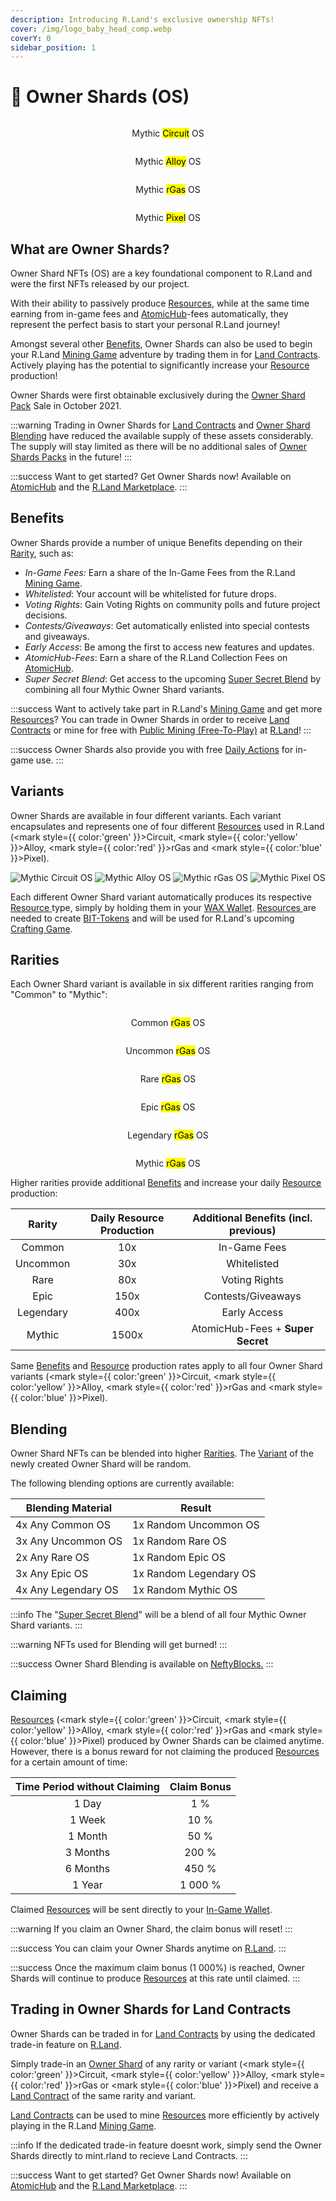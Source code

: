 ```yaml
---
description: Introducing R.Land's exclusive ownership NFTs!
cover: /img/logo_baby_head_comp.webp
coverY: 0
sidebar_position: 1
---
```


# 💎 Owner Shards (OS)

<div>

<center><img src="/img/Honeycam 2023-01-13 16-19-37.webp" alt="" /><figcaption><p>Mythic <mark style={{ color:'green' }}>Circuit</mark> OS</p></figcaption></center>

 

<center><img src="/img/Honeycam 2023-01-13 16-19-22.webp" alt="" /><figcaption><p>Mythic <mark style={{ color:'yellow' }}>Alloy</mark> OS</p></figcaption></center>

 

<center><img src="/img/Honeycam 2023-01-13 16-19-55.webp" alt="" /><figcaption><p>Mythic <mark style={{ color:'red' }}>rGas</mark> OS</p></figcaption></center>

 

<center><img src="/img/Honeycam 2023-01-13 16-19-47.webp" alt="" /><figcaption><p>Mythic <mark style={{ color:'blue' }}>Pixel</mark> OS</p></figcaption></center>

</div>

## What are Owner Shards?

Owner Shard NFTs (OS) are a key foundational component to R.Land and were the first NFTs released by our project.

With their ability to passively produce [Resources](/tokenomics/in-game-tokens/resources-alloy-circuit-pixel-rgas), while at the same time earning from in-game fees and [AtomicHub](https://wax.atomichub.io/market?collection\_name=rland\&order=desc\&sort=created\&symbol=WAX)-fees automatically, they represent the perfect basis to start your personal R.Land journey!&#x20;

Amongst several other [Benefits](owner-shards-os.md#benefits), Owner Shards can also be used to begin your R.Land [Mining Game](/gaming/r.land-mining-game/) adventure by trading them in for [Land Contracts](land-and-tool-contracts). Actively playing has the potential to significantly increase your [Resource](/tokenomics/in-game-tokens/resources-alloy-circuit-pixel-rgas) production!

Owner Shards were first obtainable exclusively during the [Owner Shard Pack](packs.md) Sale in October 2021.

:::warning
Trading in Owner Shards for [Land Contracts](land-and-tool-contracts.md) and [Owner Shard Blending](owner-shards-os.md#blending) have reduced the available supply of these assets considerably. The supply will stay limited as there will be no additional sales of [Owner Shards Packs](packs.md#os-packs) in the future!
:::

:::success
Want to get started? Get Owner Shards now! Available on [AtomicHub](https://wax.atomichub.io/market?collection\_name=rland\&order=desc\&schema\_name=owners\&sort=created\&symbol=WAX) and the [R.Land Marketplace](https://market.r.land).
:::

## Benefits

Owner Shards provide a number of unique Benefits depending on their [Rarity](owner-shards-os.md#rarities), such as:

* _In-Game Fees:_ Earn a share of the In-Game Fees from the R.Land [Mining Game](/gaming/r.land-mining-game/).
* _Whitelisted_: Your account will be whitelisted for future drops.
* _Voting Rights_: Gain Voting Rights on community polls and future project decisions.
* _Contests/Giveaways_: Get automatically enlisted into special contests and giveaways.
* _Early Access_: Be among the first to access new features and updates.
* _AtomicHub-Fees_: Earn a share of the R.Land Collection Fees on [AtomicHub](https://wax.atomichub.io/market?collection\_name=rland\&order=desc\&sort=created\&symbol=WAX).
* _Super Secret Blend_: Get access to the upcoming [Super Secret Blend](/upcoming-features/super-secret-blend) by combining all four Mythic Owner Shard variants.

:::success
Want to actively take part in R.Land's [Mining Game](/gaming/r.land-mining-game/) and get more [Resources](/tokenomics/in-game-tokens/resources-alloy-circuit-pixel-rgas)? You can trade in Owner Shards in order to receive [Land Contracts](land-and-tool-contracts.md) or mine for free with [Public Mining (Free-To-Play)](/gaming/r.land-mining-game/public-mining-free-to-play) at [R.Land](https://play.r.land/mine)!
:::

:::success
Owner Shards also provide you with free [Daily Actions](/tokenomics/in-game-tokens/actions-sa-da) for in-game use.&#x20;
:::

## Variants

Owner Shards are available in four different variants. Each variant encapsulates and represents one of four different [Resources](/tokenomics/in-game-tokens/resources-alloy-circuit-pixel-rgas) used in R.Land (<mark style={{ color:'green' }}>Circuit</mark>, <mark style={{ color:'yellow' }}>Alloy</mark>, <mark style={{ color:'red' }}>rGas</mark> and <mark style={{ color:'blue' }}>Pixel</mark>).&#x20;

![Mythic Circuit OS](</img/Honeycam_2023-01-13_16-19-37.webp>) ![Mythic Alloy OS](</img/Honeycam_2023-01-13_16-19-22.webp>) ![Mythic rGas OS](</img/Honeycam_2023-01-13_16-19-55.webp>) ![Mythic Pixel OS](</img/Honeycam_2023-01-13_16-19-47.webp>)

Each different Owner Shard variant automatically produces its respective [Resource ](/tokenomics/in-game-tokens/resources-alloy-circuit-pixel-rgas)type, simply by holding them in your [WAX Wallet](/essentials/r.land-in-game-wallet-vs.-wax-wallet). [Resources ](/tokenomics/in-game-tokens/resources-alloy-circuit-pixel-rgas)are needed to create [BIT-Tokens](/tokenomics/bit-token) and will be used for R.Land's upcoming [Crafting Game](/upcoming-features/r.land-crafting-game).&#x20;

## Rarities

Each Owner Shard variant is available in six different rarities ranging from "Common" to "Mythic":&#x20;

<div>

<center><img src="/img/rgas common.webp" alt="" /><figcaption><p>Common <mark style={{ color:'red' }}>rGas</mark> OS</p></figcaption></center>

 

<center><img src="/img/rgas uncommon.webp" alt="" /><figcaption><p>Uncommon <mark style={{ color:'red' }}>rGas</mark> OS</p></figcaption></center>

 

<center><img src="/img/rgas rare.webp" alt="" /><figcaption><p>Rare <mark style={{ color:'red' }}>rGas</mark> OS</p></figcaption></center>

 

<center><img src="/img/rgas epic.webp" alt="" /><figcaption><p>Epic <mark style={{ color:'red' }}>rGas</mark> OS</p></figcaption></center>

 

<center><img src="/img/rgas legendary.webp" alt="" /><figcaption><p>Legendary <mark style={{ color:'red' }}>rGas</mark> OS</p></figcaption></center>

 

<center><img src="/img/rgas mythic.webp" alt="" /><figcaption><p>Mythic <mark style={{ color:'red' }}>rGas</mark> OS</p></figcaption></center>

</div>

Higher rarities provide additional [Benefits](owner-shards-os.md#benefits) and increase your daily [Resource](/tokenomics/in-game-tokens/resources-alloy-circuit-pixel-rgas) production:

|   Rarity  | Daily Resource Production | Additional Benefits (incl. previous) |
| :-------: | :-----------------------: | :----------------------------------: |
|   Common  |            10x            |             In-Game Fees             |
|  Uncommon |            30x            |              Whitelisted             |
|    Rare   |            80x            |             Voting Rights            |
|    Epic   |            150x           |          Contests/Giveaways          |
| Legendary |            400x           |             Early Access             |
|   Mythic  |           1500x           |   AtomicHub-Fees + **Super Secret**  |

Same [Benefits](owner-shards-os.md#benefits) and [Resource](/tokenomics/in-game-tokens/resources-alloy-circuit-pixel-rgas) production rates apply to all four Owner Shard variants (<mark style={{ color:'green' }}>Circuit</mark>, <mark style={{ color:'yellow' }}>Alloy</mark>, <mark style={{ color:'red' }}>rGas</mark> and <mark style={{ color:'blue' }}>Pixel</mark>).

## Blending

Owner Shard NFTs can be blended into higher [Rarities](owner-shards-os.md#rarities). The [Variant](owner-shards-os.md#variants) of the newly created Owner Shard will be random.

The following blending options are currently available:

| Blending Material   | Result                 |
| ------------------- | ---------------------- |
| 4x Any Common OS    | 1x Random Uncommon OS  |
| 3x Any Uncommon OS  | 1x Random Rare OS      |
| 2x Any Rare OS      | 1x Random Epic OS      |
| 3x Any Epic OS      | 1x Random Legendary OS |
| 4x Any Legendary OS | 1x Random Mythic OS    |

:::info
The "[Super Secret Blend](/upcoming-features/super-secret-blend)" will be a blend of all four Mythic Owner Shard variants.
:::

:::warning
NFTs used for Blending will get burned!
:::

:::success
Owner Shard Blending is available on [NeftyBlocks.](https://neftyblocks.com/c/rland/blends)
:::

## Claiming

[Resources](/tokenomics/in-game-tokens/resources-alloy-circuit-pixel-rgas) (<mark style={{ color:'green' }}>Circuit</mark>, <mark style={{ color:'yellow' }}>Alloy</mark>, <mark style={{ color:'red' }}>rGas</mark> and <mark style={{ color:'blue' }}>Pixel</mark>) produced by Owner Shards can be claimed anytime. However, there is a bonus reward for not claiming the produced [Resources](/tokenomics/in-game-tokens/resources-alloy-circuit-pixel-rgas) for a certain amount of time:

| Time Period without Claiming | Claim Bonus |
| :--------------------------: | :---------: |
|             1 Day            |     1 %     |
|            1 Week            |     10 %    |
|            1 Month           |     50 %    |
|           3 Months           |    200 %    |
|           6 Months           |    450 %    |
|            1 Year            |    1 000 %  |

Claimed [Resources](/tokenomics/in-game-tokens/resources-alloy-circuit-pixel-rgas) will be sent directly to your [In-Game Wallet](/essentials/r.land-in-game-wallet-vs.-wax-wallet).

:::warning
If you claim an Owner Shard, the claim bonus will reset!
:::

:::success
You can claim your Owner Shards anytime on [R.Land](https://play.r.land/nfts/claim).
:::

:::success
Once the maximum claim bonus (1 000%) is reached, Owner Shards will continue to produce [Resources](/tokenomics/in-game-tokens/resources-alloy-circuit-pixel-rgas) at this rate until claimed.
:::

## Trading in Owner Shards for Land Contracts

Owner Shards can be traded in for [Land Contracts](land-and-tool-contracts.md) by using the dedicated trade-in feature on [R.Land](https://r.land/tradein).&#x20;

Simply trade-in an [Owner Shard](owner-shards-os.md) of any rarity or variant (<mark style={{ color:'green' }}>Circuit</mark>, <mark style={{ color:'yellow' }}>Alloy</mark>, <mark style={{ color:'red' }}>rGas</mark> or <mark style={{ color:'blue' }}>Pixel</mark>) and receive a [Land Contract](land-and-tool-contracts.md) of the same rarity and variant.

[Land Contracts](land-and-tool-contracts.md) can be used to mine [Resources](/tokenomics/in-game-tokens/resources-alloy-circuit-pixel-rgas) more efficiently by actively playing in the R.Land [Mining Game](/gaming/r.land-mining-game/).

:::info
If the dedicated trade-in feature doesnt work, simply send the Owner Shards directly to mint.rland to recieve Land Contracts.
:::

:::success
Want to get started? Get Owner Shards now! Available on [AtomicHub](https://wax.atomichub.io/market?collection\_name=rland\&order=desc\&schema\_name=owners\&sort=created\&symbol=WAX) and the [R.Land Marketplace](https://market.r.land).
:::
